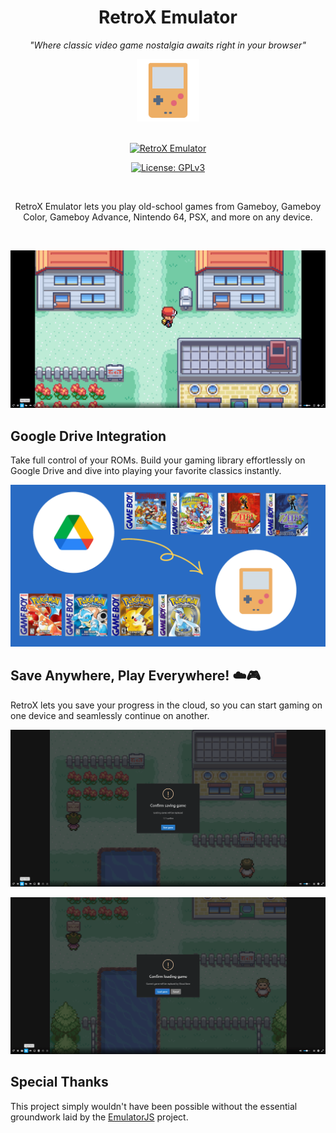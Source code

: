 <div align="center">

# RetroX Emulator

*"Where classic video game nostalgia awaits right in your browser"*

<img width="100" src="web/images/emulator-logo-transparent.png">

<br>
<br>

[![RetroX Emulator](https://img.shields.io/badge/Website-736e9b?style=for-the-badge)](https://www.retrox.app)

[![License: GPLv3](https://img.shields.io/badge/License-GPLv3-blue.svg?style=for-the-badge)](LICENSE)

<br>

RetroX Emulator lets you play old-school games from Gameboy, Gameboy Color, Gameboy Advance, Nintendo 64, PSX, and more on any device.

<br>

![RetroX Emulator](web/images/emu.png)

</div>

## Google Drive Integration

Take full control of your ROMs. Build your gaming library effortlessly on Google Drive and dive into playing your favorite classics instantly.

![RetroX Emulator - Google Drive](web/images/gdrive.png)

## Save Anywhere, Play Everywhere! ☁️🎮

RetroX lets you save your progress in the cloud, so you can start gaming on one device and seamlessly continue on another.

![RetroX Emulator - Save Games](web/images/save.png)

![RetroX Emulator - Load Saves](web/images/load.png)

## Special Thanks

This project simply wouldn't have been possible without the essential groundwork laid by the [EmulatorJS](https://github.com/EmulatorJS/EmulatorJS) project.